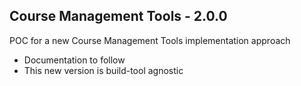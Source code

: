 ## Course Management Tools - 2.0.0

POC for a new Course Management Tools implementation approach

- Documentation to follow 
- This new version is build-tool agnostic
